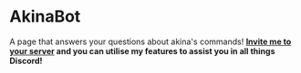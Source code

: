 # AkinaBot
A page that answers your questions about akina's commands!
**[Invite me to your server](https://discord.com/api/oauth2/authorize?client_id=776735927229087764&permissions=3263558&scope=bot) and you can utilise my features to assist you in all things Discord!**
